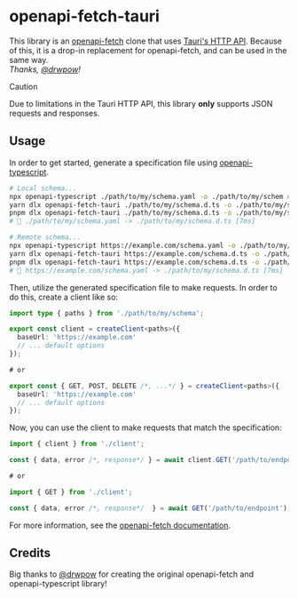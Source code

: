 # openapi-fetch-tauri

This library is an [openapi-fetch](https://github.com/drwpow/openapi-typescript/tree/main/packages/openapi-fetch) clone that uses [Tauri's HTTP API](https://tauri.app/v1/api/js/http/). Because of this, it is a drop-in replacement for openapi-fetch, and can be used in the same way.  
_Thanks, [@drwpow](https://github.com/drwpow)!_

> [!CAUTION]
> Due to limitations in the Tauri HTTP API, this library **only** supports JSON requests and responses.

## Usage

In order to get started, generate a specification file using [openapi-typescript](https://github.com/drwpow/openapi-typescript/tree/main/packages/openapi-typescript).

```sh
# Local schema...
npx openapi-typescript ./path/to/my/schema.yaml -o ./path/to/my/schem # npm
yarn dlx openapi-fetch-tauri ./path/to/my/schema.d.ts -o ./path/to/my/schema.ts # or yarn
pnpm dlx openapi-fetch-tauri ./path/to/my/schema.d.ts -o ./path/to/my/schema.ts # or pnpm
# 🚀 ./path/to/my/schema.yaml -> ./path/to/my/schema.d.ts [7ms]

# Remote schema...
npx openapi-typescript https://example.com/schema.yaml -o ./path/to/my/schema # npm
yarn dlx openapi-fetch-tauri https://example.com/schema.d.ts -o ./path/to/my/schema.ts # or yarn
pnpm dlx openapi-fetch-tauri https://example.com/schema.d.ts -o ./path/to/my/schema.ts # or pnpm
# 🚀 https://example.com/schema.yaml -> ./path/to/my/schema.d.ts [7ms]
```

Then, utilize the generated specification file to make requests. In order to do this, create a client like so:

```ts
import type { paths } from './path/to/my/schema';

export const client = createClient<paths>({
  baseUrl: 'https://example.com'
  // ... default options
});

# or

export const { GET, POST, DELETE /*, ...*/ } = createClient<paths>({
  baseUrl: 'https://example.com'
  // ... default options
});
```

Now, you can use the client to make requests that match the specification:

```ts
import { client } from './client';

const { data, error /*, response*/ } = await client.GET('/path/to/endpoint');

# or

import { GET } from './client';

const { data, error /*, response*/  } = await GET('/path/to/endpoint');
```

For more information, see the [openapi-fetch documentation](https://openapi-ts.pages.dev/openapi-fetch/).

## Credits

Big thanks to [@drwpow](https://github.com/drwpow) for creating the original openapi-fetch and openapi-typescript library!
